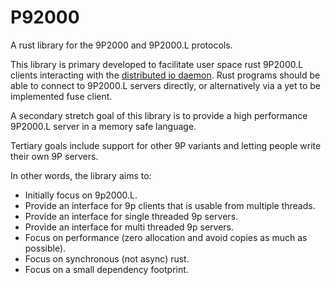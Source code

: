 # P92000

A rust library for the 9P2000 and 9P2000.L protocols.

This library is primary developed to facilitate user space rust 9P2000.L clients
interacting with the [distributed io daemon](https://github.com/chaos/diod).
Rust programs should be able to connect to 9P2000.L servers directly, or
alternatively via a yet to be implemented fuse client.

A secondary stretch goal of this library is to provide a high performance 9P2000.L
server in a memory safe language.

Tertiary goals include support for other 9P variants and letting people write their own 9P servers.

In other words, the library aims to:

- Initially focus on 9p2000.L.
- Provide an interface for 9p clients that is usable from multiple threads.
- Provide an interface for single threaded 9p servers.
- Provide an interface for multi threaded 9p servers.
- Focus on performance (zero allocation and avoid copies as much as possible).
- Focus on synchronous (not async) rust.
- Focus on a small dependency footprint.

